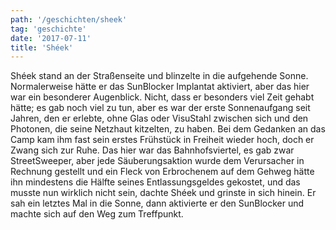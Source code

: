 ```yaml
---
path: '/geschichten/sheek'
tag: 'geschichte'
date: '2017-07-11'
title: 'Shéek'
---
```


Shéek stand an der Straßenseite und blinzelte in die aufgehende Sonne. Normalerweise hätte er das SunBlocker Implantat aktiviert, aber das hier war ein besonderer Augenblick. Nicht, dass er besonders viel Zeit gehabt hätte; es gab noch viel zu tun, aber es war der erste Sonnenaufgang seit Jahren, den er erlebte, ohne Glas oder VisuStahl zwischen sich und den Photonen, die seine Netzhaut kitzelten, zu haben. Bei dem Gedanken an das Camp kam ihm fast sein erstes Frühstück in Freiheit wieder hoch, doch er Zwang sich zur Ruhe. Das hier war das Bahnhofsviertel, es gab zwar StreetSweeper, aber jede Säuberungsaktion wurde dem Verursacher in Rechnung gestellt und ein Fleck von Erbrochenem auf dem Gehweg hätte ihn mindestens die Hälfte seines Entlassungsgeldes gekostet, und das musste nun wirklich nicht sein, dachte Shéek und grinste in sich hinein.
Er sah ein letztes Mal in die Sonne, dann aktivierte er den SunBlocker und machte sich auf den Weg zum Treffpunkt.

